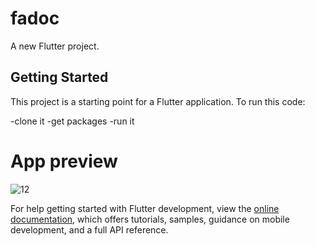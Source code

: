 # fadoc

A new Flutter project.

## Getting Started

This project is a starting point for a Flutter application.
To run this code:

-clone it
-get packages
-run it

# App preview

![12](https://user-images.githubusercontent.com/94393895/178794279-eda16336-e575-4c6a-91c3-8f04165fa208.jpg)



For help getting started with Flutter development, view the
[online documentation](https://docs.flutter.dev/), which offers tutorials,
samples, guidance on mobile development, and a full API reference.
